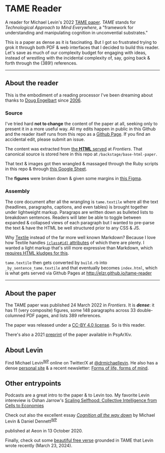 # TAME Reader

A reader for Michael Levin's 2022 [TAME paper](https://www.frontiersin.org/articles/10.3389/fnsys.2022.768201/full). *TAME* stands for *Technological Approach to Mind Everywhere*, a "framework for understanding and manipulating cognition in unconvential substrates."

This is a paper as dense as it is fascinating. But I got so frustrated trying to grok it through both PDF & web interfaces that I decided to build this reader. Let's save as much of our complexity budget for engaging with ideas, instead of wrestling with the incidental complexity of, say, going back & forth through the (389!) references.

---

## About the reader
This is the embodiment of a reading processor I've been dreaming about thanks to [Doug Engelbart](https://en.wikipedia.org/wiki/Douglas_Engelbart) since [2006](https://twitter.com/elzr/status/1372391789332725763).

### Source
I've tried hard **not to change** the content of the paper at all, seeking only to present it in a more useful way. All my edits happen in public in this Github and the reader itself runs from this repo as a [Github Page](https://docs.github.com/en/pages). If you find an accidental edit, please submit an issue.

The content was extracted from [the **HTML** served](https://www.frontiersin.org/articles/10.3389/fnsys.2022.768201/full) at *Frontiers*. That canonical source is stored here in this repo at `/backstage/base-html-paper`.

That text & images got then wrangled & massaged through the Ruby scripts in this repo & through [this Google Sheet](https://docs.google.com/spreadsheets/d/1nlLW3mec058GgCvJcZcfuiEeYzToYzHLLHJku-JY5Eo/edit?usp=sharing).

The **figures** were broken down & given some margins in [this Figma](https://www.figma.com/file/hfDDFL6Gs4wAGEY0TbPe2i/TAME-Michael-Levin?type=design&node-id=0%3A1&mode=design&t=9JhOQ0HKyAFzlbJo-1).

### Assembly
The core document after all the wrangling is `tame.textile` where all the text (headlines, paragraphs, captions, and even tables) is brought together under lightweight markup. Paragraps are written down as bulleted lists to breakdown sentences. Readers will later be able to toggle between expanded & collapsed views of each paragraph but I wanted to pre-parse the text & have the HTML be well structured prior to any CSS & JS.

Why [Textile](https://textile-lang.com/) instead of the far more well known Markdown? Because I love how Textile handles [`(class#id)` attributes](https://textile-lang.com/doc/classes-and-ids) of which there are plenty. I wanted a light markup that's still more expressive than Markdown, which [requires HTML kludges for this](https://stackoverflow.com/questions/3292903/in-markdown-what-is-the-best-way-to-link-to-a-fragment-of-a-page-i-e-some-id).

`tame.textile` then gets converted by `build.rb` into `_by_sentence_tame.textile` and that eventually becomes `index.html`, which is what gets served via Github Pages at http://elzr.github.io/tame-reader

---

## About the paper
The TAME paper was published 24 March 2022 in *Frontiers*. It is ***dense***: it has 11 (very composite) figures, some 148 paragraphs across 33 double-columned PDF pages, and lists 389 references.

The paper was released under a [CC-BY 4.0 license](https://creativecommons.org/licenses/by/4.0/). So is this reader.

There's also a 2021 [preprint](https://osf.io/preprints/psyarxiv/t6e8p) of the paper available in PsyArXiv.

## About Levin
Find Michael Levin<sup>[WP](https://en.wikipedia.org/wiki/Michael_Levin_(biologist))</sup> online on Twitter/X at [@drmichaellevin](https://twitter.com/drmichaellevin). He also has a dense [personal site](https://www.drmichaellevin.org/) & a recent newsletter: [Forms of life, forms of mind](https://thoughtforms.life/).

## Other entrypoints
Podcasts are a great intro to the paper & to Levin too. My favorite Levin intereview is Oshan Jarrow's [Scaling Selfhood: Collective Intelligence from Cells to Economies](https://www.musingmind.org/podcasts/collective-intelligence-cells-economies-cosmos-michael-levin)

Check out also the excellent essay [*Cognition all the way down*](https://aeon.co/essays/how-to-understand-cells-tissues-and-organisms-as-agents-with-agendas) by Michael Levin & Daniel Dennett<sup>[WP](https://en.wikipedia.org/wiki/Daniel_Dennett)</p> published at Aeon in 13 October 2020.

Finally, check out some [beautiful free verse](https://thoughtforms.life/some-free-verse-on-the-topic-of-diverse-intelligence/) grounded in TAME that Levin wrote recently (March 23, 2024).